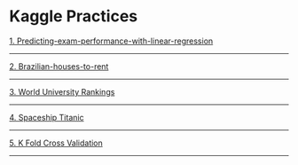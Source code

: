 # Kaggle Practices
[1. Predicting-exam-performance-with-linear-regression](https://www.kaggle.com/code/saman1708/predicting-exam-performance-with-linear-regression/notebook)
<br><hr>
[2. Brazilian-houses-to-rent](https://www.kaggle.com/code/saman1708/brazilian-houses-to-rent/notebook)
<br><hr>
[3. World University Rankings ](https://www.kaggle.com/code/saman1708/world-university-rankings/notebook)
<br><hr>
[4. Spaceship Titanic](https://www.kaggle.com/code/saman1708/spaceship-titanic/notebook)
<br><hr>
[5. K Fold Cross Validation ](https://www.kaggle.com/code/saman1708/k-fold-cross-validation)
<br><hr>
